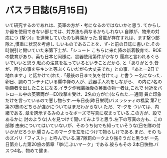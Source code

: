 # パスラ日誌(5月15日)

いて研究するのであれは、英軍の方が・考になるのではないかと思う.
てからしか器を使用できない部とでは、対方法も員なるかもしれない.自隊が、物来の対応につ
(撃つ)」を達発していたのも興深かった.曾載が存在すれは、ます撃つ部隊と,慣重に状況を考慮し
しいものであることを、ず-と前の日誌に書いた.その時説引と臠いていた米第下士が、「シュート
こちらに来た降の新着毅育で、ROEの数育があり、英も日本と同様に、震器使用第件がかなり
履病と言われるぐらいでいいと思う.転心の注意を払っているといラことだから.
と「ありがとう.皆が、目分の事を午キンと等ぶくらいだがら大丈夫でれ」との事.
「あと一2日で地れます.」と話かけて(れた.「最後の日まで気を付けて.」と書う
ー名になった.卵日、調のコンテナにいる響中嵂の人が、武器手人れをしながら、
の内に7名の物願者を出したことになる.イラク作戦鬮始後の英重の物ー者は,これで
付近をパトロール中の英第両が一E0攻撃を受け、2名の方が亡(なられた.ー通聞
員た印象だけを言っているので悪し物らす.一布日夜(昨日栄明)バスラシティの橋梁
第7と第20旅のどちらが強かについてはまだわからない.ただ、マ-クを
ついては、内緒である.
章を誇示するみのよっなポーズで写真に収まっている.この方が、設であるかに
討のような)人を見つけて聞いてみよラと思う.左下の写真の方も、この部隊
由来についてはいていないが、そのうち何でも知っていそうな(日を隊の付
いかがだろうか.響さんこのマークを左をにつけて物らしけである.まだ、その
ものズバリ「フィスト」と呼んでいる.第7隊罰の一クより強そうだと黒うが
ー先日第介した第20旅の第章「挙(こぶいマーク」である.彼らもその
2本日快物.バスつ4名、物めて健ま.
